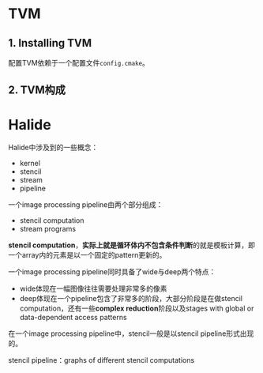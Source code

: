 # TVM

## 1. Installing TVM



配置TVM依赖于一个配置文件`config.cmake`。



## 2. TVM构成









# Halide



Halide中涉及到的一些概念：

- kernel
- stencil
- stream
- pipeline



一个image processing pipeline由两个部分组成：

- stencil computation
- stream programs



**stencil computation**，**实际上就是循环体内不包含条件判断**的就是模板计算，即一个array内的元素是以一个固定的pattern更新的。



一个image processing pipeline同时具备了wide与deep两个特点：

- wide体现在一幅图像往往需要处理非常多的像素
- deep体现在一个pipeline包含了非常多的阶段，大部分阶段是在做stencil computation，还有一些**complex reduction**阶段以及stages with global or data-dependent access patterns



在一个image processing pipeline中，stencil一般是以stencil pipeline形式出现的。

stencil pipeline：graphs of different stencil computations

